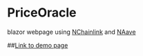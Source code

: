 # PriceOracle

blazor webpage using [NChainlink](https://github.com/lucasespinosa28/NChainlink) and [NAave](https://github.com/lucasespinosa28/NAave)

##[Link to demo page](https://lucasespinosa28.github.io/PriceOracle/)
